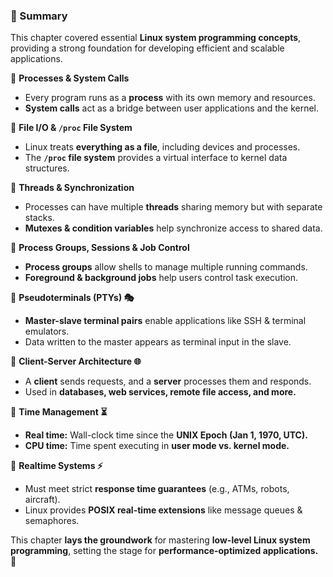 ### **📌 Summary**  

This chapter covered essential **Linux system programming concepts**, providing a strong foundation for developing efficient and scalable applications.  

🔹 **Processes & System Calls**  
   - Every program runs as a **process** with its own memory and resources.  
   - **System calls** act as a bridge between user applications and the kernel.  

🔹 **File I/O & `/proc` File System**  
   - Linux treats **everything as a file**, including devices and processes.  
   - The **`/proc` file system** provides a virtual interface to kernel data structures.  

🔹 **Threads & Synchronization**  
   - Processes can have multiple **threads** sharing memory but with separate stacks.  
   - **Mutexes & condition variables** help synchronize access to shared data.  

🔹 **Process Groups, Sessions & Job Control**  
   - **Process groups** allow shells to manage multiple running commands.  
   - **Foreground & background jobs** help users control task execution.  

🔹 **Pseudoterminals (PTYs) 🎭**  
   - **Master-slave terminal pairs** enable applications like SSH & terminal emulators.  
   - Data written to the master appears as terminal input in the slave.  

🔹 **Client-Server Architecture 🌐**  
   - A **client** sends requests, and a **server** processes them and responds.  
   - Used in **databases, web services, remote file access, and more.**  

🔹 **Time Management ⏳**  
   - **Real time:** Wall-clock time since the **UNIX Epoch (Jan 1, 1970, UTC).**  
   - **CPU time:** Time spent executing in **user mode vs. kernel mode.**  

🔹 **Realtime Systems ⚡**  
   - Must meet strict **response time guarantees** (e.g., ATMs, robots, aircraft).  
   - Linux provides **POSIX real-time extensions** like message queues & semaphores.  

This chapter **lays the groundwork** for mastering **low-level Linux system programming**, setting the stage for **performance-optimized applications.** 🚀